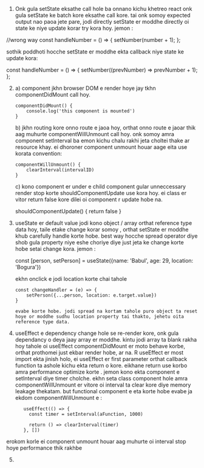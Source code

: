 1.  Onk gula setState eksathe call hole ba onnano kichu khetreo react onk gula setState ke batch kore eksathe call kore. tai onk somoy expected output nao paoa jete pare, jodi directly setState er moddhe directly oi state ke niye update korar try kora hoy. jemon :

//wrong way
const handleNumber = () => {
setNumber(number + 1);
};

sothik poddhoti hocche setState er moddhe ekta callback niye state ke update kora:

const handleNumber = () => {
setNumber((prevNumber) => prevNumber + 1);
};

2.  a) component jkhn browser DOM e render hoye jay tkhn componentDidMount call hoy.

        componentDidMount() {
            console.log('this component is mounted')
        }

    b) jkhn routing kore onno route e jaoa hoy, orthat onno route e jaoar thik aag muhurte componentWillUnmount call hoy.
    onk somoy amra component setInterval ba emon kichu chalu rakhi jeta choltei thake ar resource khay. ei dhoroner component unmount houar aage eita use korata convention:

        componentWillUnmount() {
            clearInterval(intervalID)
        }

    c) kono component er under e child component gular unneccessary render stop korte shouldComponentUpdate use kora hoy. ei class er vitor return false kore dilei oi component r update hobe na.

    shouldComponentUpdate() {
    return false
    }

3.  useState er default value jodi kono object / array orthat reference type data hoy, taile etake change korar somoy , orthat setState er moddhe khub carefully handle korte hobe. best way hocche spread operator diye shob gula property niye eshe choriye diye just jeta ke change korte hobe setai change kora. jemon :

    const [person, setPerson] = useState({name: 'Babul', age: 29, location: 'Bogura'})

    ekhn onclick e jodi location korte chai tahole

        const changeHandler = (e) => {
            setPerson({...person, location: e.target.value})
        }

        evabe korte hobe. jodi spread na kortam tahole puro object ta reset hoye or moddhe sudhu location property tai thakto, jehetu oita reference type data.

4.  useEffect e dependency change hole se re-render kore, onk gula dependancy o deya jaay array er moddhe. kintu jodi array ta blank rakha hoy tahole oi useEffect componentDidMount er moto behave korbe, orthat prothomei just ekbar render hobe, ar na. R useEffect er most import ekta jinish holo, ei useEffect er first parameter orthat callback function ta ashole kichu ekta return o kore. eikhane return use korbo amra performance optimize korte . jemon kono ekta component e setInterval diye timer cholche. ekhn seta class component hole amra componentWillUnmount er vitore oi interval ta clear kore diye memory leakage thekatam. but functional component e eta korte hobe evabe ja ekdom componentWillUnmount e :

           useEffect(() => {
             const timer = setInterval(aFunction, 1000)

             return () => clearInterval(timer)
           }, [])

erokom korle ei component unmount houar aag muhurte oi interval stop hoye performance thik rakhbe

5.
